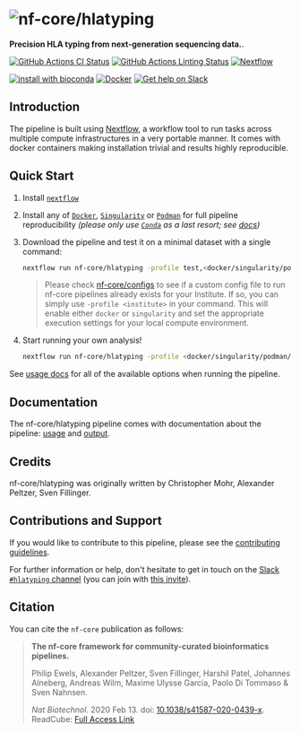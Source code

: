 # ![nf-core/hlatyping](docs/images/nf-core-hlatyping_logo.png)

**Precision HLA typing from next-generation sequencing data.**.

[![GitHub Actions CI Status](https://github.com/nf-core/hlatyping/workflows/nf-core%20CI/badge.svg)](https://github.com/nf-core/hlatyping/actions)
[![GitHub Actions Linting Status](https://github.com/nf-core/hlatyping/workflows/nf-core%20linting/badge.svg)](https://github.com/nf-core/hlatyping/actions)
[![Nextflow](https://img.shields.io/badge/nextflow-%E2%89%A519.10.0-brightgreen.svg)](https://www.nextflow.io/)

[![install with bioconda](https://img.shields.io/badge/install%20with-bioconda-brightgreen.svg)](https://bioconda.github.io/)
[![Docker](https://img.shields.io/docker/automated/nfcore/hlatyping.svg)](https://hub.docker.com/r/nfcore/hlatyping)
[![Get help on Slack](http://img.shields.io/badge/slack-nf--core%20%23hlatyping-4A154B?logo=slack)](https://nfcore.slack.com/channels/hlatyping)

## Introduction

The pipeline is built using [Nextflow](https://www.nextflow.io), a workflow tool to run tasks across multiple compute infrastructures in a very portable manner. It comes with docker containers making installation trivial and results highly reproducible.

## Quick Start

1. Install [`nextflow`](https://nf-co.re/usage/installation)

2. Install any of [`Docker`](https://docs.docker.com/engine/installation/), [`Singularity`](https://www.sylabs.io/guides/3.0/user-guide/) or [`Podman`](https://podman.io/) for full pipeline reproducibility _(please only use [`Conda`](https://conda.io/miniconda.html) as a last resort; see [docs](https://nf-co.re/usage/configuration#basic-configuration-profiles))_

3. Download the pipeline and test it on a minimal dataset with a single command:

    ```bash
    nextflow run nf-core/hlatyping -profile test,<docker/singularity/podman/conda/institute>
    ```

    > Please check [nf-core/configs](https://github.com/nf-core/configs#documentation) to see if a custom config file to run nf-core pipelines already exists for your Institute. If so, you can simply use `-profile <institute>` in your command. This will enable either `docker` or `singularity` and set the appropriate execution settings for your local compute environment.

4. Start running your own analysis!

    <!-- TODO nf-core: Update the example "typical command" below used to run the pipeline -->

    ```bash
    nextflow run nf-core/hlatyping -profile <docker/singularity/podman/conda/institute> --input '*_R{1,2}.fastq.gz' --genome GRCh37
    ```

See [usage docs](https://nf-co.re/hlatyping/usage) for all of the available options when running the pipeline.

## Documentation

The nf-core/hlatyping pipeline comes with documentation about the pipeline: [usage](https://nf-co.re/hlatyping/usage) and [output](https://nf-co.re/hlatyping/output).

<!-- TODO nf-core: Add a brief overview of what the pipeline does and how it works -->

## Credits

nf-core/hlatyping was originally written by Christopher Mohr, Alexander Peltzer, Sven Fillinger.

## Contributions and Support

If you would like to contribute to this pipeline, please see the [contributing guidelines](.github/CONTRIBUTING.md).

For further information or help, don't hesitate to get in touch on the [Slack `#hlatyping` channel](https://nfcore.slack.com/channels/hlatyping) (you can join with [this invite](https://nf-co.re/join/slack)).

## Citation

<!-- TODO nf-core: Add citation for pipeline after first release. Uncomment lines below and update Zenodo doi. -->
<!-- If you use  nf-core/hlatyping for your analysis, please cite it using the following doi: [10.5281/zenodo.XXXXXX](https://doi.org/10.5281/zenodo.XXXXXX) -->

You can cite the `nf-core` publication as follows:

> **The nf-core framework for community-curated bioinformatics pipelines.**
>
> Philip Ewels, Alexander Peltzer, Sven Fillinger, Harshil Patel, Johannes Alneberg, Andreas Wilm, Maxime Ulysse Garcia, Paolo Di Tommaso & Sven Nahnsen.
>
> _Nat Biotechnol._ 2020 Feb 13. doi: [10.1038/s41587-020-0439-x](https://dx.doi.org/10.1038/s41587-020-0439-x).
> ReadCube: [Full Access Link](https://rdcu.be/b1GjZ)
